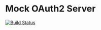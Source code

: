 # Mock OAuth2 Server

[![Build Status](https://travis-ci.org/jlessing-git/mock-oauth2-server.svg?branch=master)](https://travis-ci.org/jlessing-git/mock-oauth2-server)
